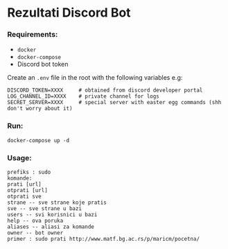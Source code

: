 # Rezultati Discord Bot

### Requirements:
* `docker`
* `docker-compose`
* Discord bot token

Create an `.env` file in the root with the following variables e.g:

```
DISCORD_TOKEN=XXXX     # obtained from discord developer portal
LOG_CHANNEL_ID=XXXX    # private channel for logs
SECRET_SERVER=XXXX     # special server with easter egg commands (shh don't worry about it)
```

### Run:
`docker-compose up -d`

### Usage:
```
prefiks : sudo
komande:
prati [url]
otprati [url]
otprati sve
strane -- sve strane koje pratis
sve -- sve strane u bazi
users -- svi korisnici u bazi
help -- ova poruka
aliases -- aliasi za komande
owner -- bot owner
primer : sudo prati http://www.matf.bg.ac.rs/p/maricm/pocetna/
```
